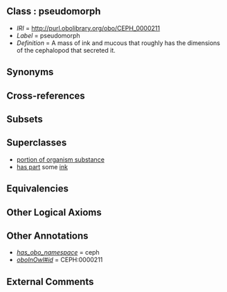 
## Class : pseudomorph

 * *IRI* = http://purl.obolibrary.org/obo/CEPH_0000211
 * *Label* = pseudomorph
 * *Definition* = A mass of ink and mucous that roughly has the dimensions of the cephalopod that secreted it. 

## Synonyms


## Cross-references


## Subsets


## Superclasses

 * [portion of organism substance](../../UBERON/63/UBERON_0000463.md)
 * [has part](../../BFO/51/BFO_0000051.md) some [ink](../../CEPH/85/CEPH_0000285.md)

## Equivalencies


## Other Logical Axioms


## Other Annotations

 * *[has_obo_namespace](../../ce/oboInOwl#hasOBONamespace.md)* = ceph
 * *[oboInOwl#id](../../id/oboInOwl#id.md)* = CEPH:0000211

## External Comments

